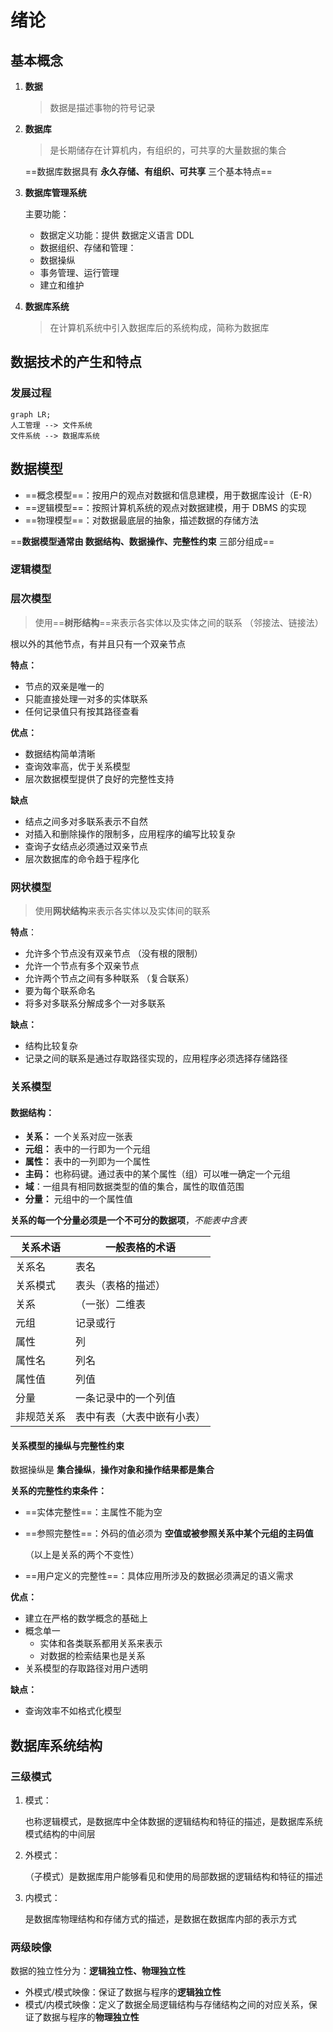 # 绪论

## 基本概念

1. **数据**

   > 数据是描述事物的符号记录

2. **数据库**

   > 是长期储存在计算机内，有组织的，可共享的大量数据的集合

   ==数据库数据具有 **永久存储、有组织、可共享** 三个基本特点==

3. **数据库管理系统**

   主要功能：

   - 数据定义功能：提供 数据定义语言 DDL
   - 数据组织、存储和管理：
   - 数据操纵
   - 事务管理、运行管理
   - 建立和维护

4. **数据库系统**

   > 在计算机系统中引入数据库后的系统构成，简称为数据库

## 数据技术的产生和特点

### 发展过程

```mermaid
graph LR;
人工管理 --> 文件系统
文件系统 --> 数据库系统
```

## 数据模型

- ==概念模型==：按用户的观点对数据和信息建模，用于数据库设计（E-R）
- ==逻辑模型==：按照计算机系统的观点对数据建模，用于 DBMS 的实现
- ==物理模型==：对数据最底层的抽象，描述数据的存储方法

==**数据模型通常由 数据结构、数据操作、完整性约束** 三部分组成==

### 逻辑模型

### 层次模型

> 使用==**树形结构**==来表示各实体以及实体之间的联系 （邻接法、链接法）

根以外的其他节点，有并且只有一个双亲节点

**特点：**

- 节点的双亲是唯一的
- 只能直接处理一对多的实体联系
- 任何记录值只有按其路径查看

**优点：**

- 数据结构简单清晰
- 查询效率高，优于关系模型
- 层次数据模型提供了良好的完整性支持

**缺点**

- 结点之间多对多联系表示不自然
- 对插入和删除操作的限制多，应用程序的编写比较复杂
- 查询子女结点必须通过双亲节点
- 层次数据库的命令趋于程序化

### 网状模型

> 使用**网状结构**来表示各实体以及实体间的联系

**特点**：

- 允许多个节点没有双亲节点 （没有根的限制）
- 允许一个节点有多个双亲节点
- 允许两个节点之间有多种联系 （复合联系）
- 要为每个联系命名
- 将多对多联系分解成多个一对多联系

**缺点：**

- 结构比较复杂
- 记录之间的联系是通过存取路径实现的，应用程序必须选择存储路径



### 关系模型

#### 数据结构：

- **关系：** 一个关系对应一张表
- **元组：** 表中的一行即为一个元组
- **属性：** 表中的一列即为一个属性
- **主码：** 也称码键。通过表中的某个属性（组）可以唯一确定一个元组
- **域**：一组具有相同数据类型的值的集合，属性的取值范围
- **分量：** 元组中的一个属性值

**关系的每一个分量必须是一个不可分的数据项**，*不能表中含表*

|   关系术语|一般表格的术语|
| ---- | ---- |
|关系名|表名|
|关系模式|表头（表格的描述）|
|关系|（一张）二维表|
|元组|记录或行|
|属性|列|
|属性名|列名|
|属性值|列值|
|分量|一条记录中的一个列值|
|非规范关系|表中有表（大表中嵌有小表）   |

#### 关系模型的操纵与完整性约束

数据操纵是 **集合操纵**，**操作对象和操作结果都是集合**

**关系的完整性约束条件：**

- ==实体完整性==：主属性不能为空

- ==参照完整性==：外码的值必须为 **空值或被参照关系中某个元组的主码值**

  （以上是关系的两个不变性）

- ==用户定义的完整性==：具体应用所涉及的数据必须满足的语义需求

**优点：**

- 建立在严格的数学概念的基础上
- 概念单一
  - 实体和各类联系都用关系来表示
  - 对数据的检索结果也是关系
- 关系模型的存取路径对用户透明

**缺点：**

- 查询效率不如格式化模型

## 数据库系统结构

### 三级模式

1. 模式：

   也称逻辑模式，是数据库中全体数据的逻辑结构和特征的描述，是数据库系统模式结构的中间层

2. 外模式：

   （子模式）是数据库用户能够看见和使用的局部数据的逻辑结构和特征的描述

3. 内模式：

   是数据库物理结构和存储方式的描述，是数据在数据库内部的表示方式

### **两级映像**

数据的独立性分为：**逻辑独立性、物理独立性**

- 外模式/模式映像：保证了数据与程序的**逻辑独立性**
- 模式/内模式映像：定义了数据全局逻辑结构与存储结构之间的对应关系，保证了数据与程序的**物理独立性**



